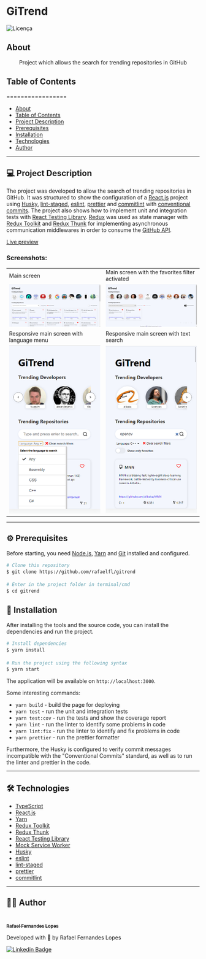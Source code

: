 # GiTrend

![Licença](https://img.shields.io/badge/license-MIT-brightgreen)

## About

<p align="center">
Project which allows the search for trending repositories in GitHub
</p>


## Table of Contents
=================

   * [About](#about)
   * [Table of Contents](#table-of-contents)
   * [Project Description](#-project-description)
   * [Prerequisites](#-prerequisites)
   * [Installation](#-installation)
   * [Technologies](#-technologies)
   * [Author](#-author)

---

## 💻 Project Description

The project was developed to allow the search of trending repositories in GitHub. It was structured to show the configuration of a [React.js](https://reactjs.org/) project using [Husky](https://typicode.github.io/husky/#/), [lint-staged](https://github.com/okonet/lint-staged), [eslint](https://eslint.org/), [prettier](https://prettier.io/) and [commitlint](https://commitlint.js.org/#/) with [conventional commits](conventionalcommits.org/). The project also shows how to implement unit and integration tests with [React Testing Library](https://testing-library.com/). [Redux](https://redux.js.org/) was used as state manager with [Redux Toolkit](https://redux-toolkit.js.org/) and [Redux Thunk](https://github.com/reduxjs/redux-thunk) for implementing asynchronous communication middlewares in order to consume the [GitHub API](https://docs.github.com/en/rest).

[Live preview](https://gitrend.netlify.app)

### Screenshots:

<table>
  <tr>
    <td>Main screen</td>
    <td>Main screen with the favorites filter activated</td>
  </tr>
  <tr>
    <td><img src="screenshots/screenshot1.png" width=450></td>
    <td><img src="screenshots/screenshot2.png" width=450></td>
  </tr>
  <tr>
    <td>Responsive main screen with language menu</td>
    <td>Responsive main screen with text search</td>
  </tr>
  <tr>
    <td><img src="screenshots/screenshot3.png" width=250></td>
    <td><img src="screenshots/screenshot4.png" width=250></td>
  </tr>
 </table>

---

<a name="prerequisites"></a>
## ⚙️ Prerequisites

Before starting, you need [Node.js](https://nodejs.org/en/), [Yarn](https://yarnpkg.com/) and [Git](https://git-scm.com/) installed and configured.

```bash
# Clone this repository
$ git clone https://github.com/rafaelfl/gitrend

# Enter in the project folder in terminal/cmd
$ cd gitrend
```

## 🚀 Installation

After installing the tools and the source code, you can install the dependencies and run the project.

```bash
# Install dependencies
$ yarn install

# Run the project using the following syntax
$ yarn start
```

The application will be available on `http://localhost:3000`.

Some interesting commands:

- `yarn build` - build the page for deploying
- `yarn test` - run the unit and integration tests
- `yarn test:cov` - run the tests and show the coverage report
- `yarn lint` - run the linter to identify some problems in code
- `yarn lint:fix` - run the linter to identify and fix problems in code
- `yarn prettier` - run the prettier formatter

Furthermore, the Husky is configured to verify commit messages incompatible with the "Conventional Commits" standard, as well as to run the linter and prettier in the code.

---

## 🛠 Technologies

- [TypeScript](https://www.typescriptlang.org)
- [React.js](https://reactjs.org/docs/getting-started.html)
- [Yarn](https://yarnpkg.com)
- [Redux Toolkit](https://redux-toolkit.js.org/)
- [Redux Thunk](https://github.com/reduxjs/redux-thunk)
- [React Testing Library](https://testing-library.com/)
- [Mock Service Worker](https://mswjs.io/)
- [Husky](https://typicode.github.io/husky/#/)
- [eslint](https://eslint.org/)
- [lint-staged](https://github.com/okonet/lint-staged)
- [prettier](https://prettier.io/)
- [commitlint](https://commitlint.js.org/#/)

---

## 👨‍💻 Author

<a href="https://github.com/rafaelfl/">
 <img style="border-radius: 50%;" src="https://avatars.githubusercontent.com/u/31193433?v=4" width="100px;" alt=""/>
 <br />
 <sub><b>Rafael Fernandes Lopes</b></sub></a>

Developed with 💜 by Rafael Fernandes Lopes

[![Linkedin Badge](https://img.shields.io/badge/-Rafael%20Fernandes%20Lopes-blue?style=flat-square&logo=Linkedin&logoColor=white&link=https://www.linkedin.com/in/rafael-fernandes-lopes/)](https://www.linkedin.com/in/rafael-fernandes-lopes/)
